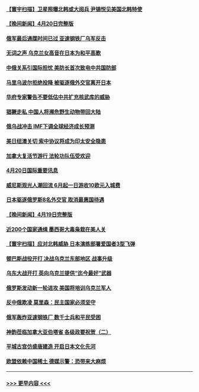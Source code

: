#### [【寰宇扫描】卫星照曝北韩或大阅兵 尹锡悦见美国北韩特使](../pages/prog202/a103405752.md?t=04211101) 
#### [【晚间新闻】4月20日完整版](../pages/prog202/a103405966.md?t=04211101) 
#### [俄军最后通牒时间已过 亚速钢铁厂乌军反击](../pages/prog202/a103405915.md?t=04211101) 
#### [无词之声 乌克兰女高音在日本为和平高歌](../pages/prog202/a103405815.md?t=04211101) 
#### [中俄关系引国际担忧 美防长首次致电中共国防部](../pages/prog202/a103405797.md?t=04211101) 
#### [马里乌波尔拒绝投降 被驱逐俄外交官离开日本](../pages/prog202/a103405737.md?t=04211101) 
#### [华府专家警告不要低估中共扩充核武库的威胁](../pages/prog202/a103405680.md?t=04211101) 
#### [猖獗走私 中国人将濒危野生动物带回大陆](../pages/prog202/a103405641.md?t=04211101) 
#### [俄乌战冲击 IMF下调全球经济成长预测](../pages/prog202/a103405555.md?t=04211101) 
#### [美日纽澳关切 索中协议将成为印太安全隐患](../pages/prog202/a103405523.md?t=04211101) 
#### [加拿大复活节游行 法轮功队伍受欢迎](../pages/prog202/a103405300.md?t=04211101) 
#### [4月20日国际重要讯息](../pages/prog202/a103405270.md?t=04211101) 
#### [威尼斯观光人潮回流 6月起一日游收10欧元入城费](../pages/prog202/a103405227.md?t=04211101) 
#### [日本驱逐俄罗斯8名外交官 取消最惠国待遇](../pages/prog202/a103405208.md?t=04211101) 
#### [【晚间新闻】4月19日完整版](../pages/prog202/a103405057.md?t=04211101) 
#### [近200个国家通缉 墨西哥大毒枭栽在美人关](../pages/prog202/a103405115.md?t=04211101) 
#### [【寰宇扫描】应对北韩威胁 日本演练部署爱国者3型飞弹](../pages/prog202/a103404804.md?t=04211101) 
#### [顿巴斯战役开打 决战乌克兰东部地区 战事升级](../pages/prog202/a103404964.md?t=04211101) 
#### [乌东大战开打 英向乌克兰提供“迄今最好”武器](../pages/prog202/a103404955.md?t=04211101) 
#### [俄罗斯发动新一轮进攻 美国将培训乌克兰军人](../pages/prog202/a103404694.md?t=04211101) 
#### [反中俄欺凌 莫里森：民主国家必须坚守](../pages/prog202/a103404707.md?t=04211101) 
#### [俄军轰炸亚速钢铁厂 数千士兵和平民受困](../pages/prog202/a103404617.md?t=04211101) 
#### [神韵莅临加拿大亚伯塔省 各级政要祝贺（二）](../pages/prog202/a103404579.md?t=04211101) 
#### [平城古宫仿盛唐建造 开启日本文化先河](../pages/prog202/a103404532.md?t=04211101) 
#### [欧盟依赖中国稀土 德媒示警：恐带来大麻烦](../pages/prog202/a103404605.md?t=04211101) 

----
#### [ >>> 更早内容 <<< ](../indexes/prog202-earlier.md)
